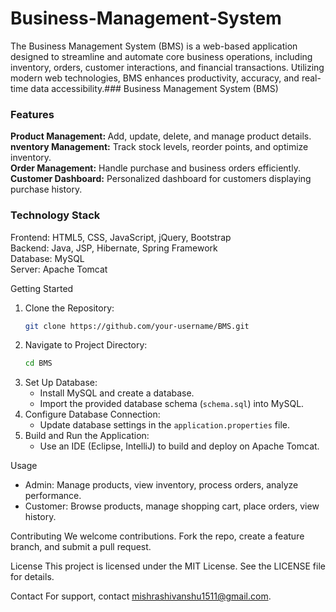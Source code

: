 # Business-Management-System
<p>The Business Management System (BMS) is a web-based application designed to streamline and automate core business operations, including inventory, orders, customer interactions, and financial transactions. Utilizing modern web technologies, BMS enhances productivity, accuracy, and real-time data accessibility.### Business Management System (BMS)</p>
<h3>Features</h3>
<p>
<b>Product Management: </b>Add, update, delete, and manage product details.<br>
<b>nventory Management:</b> Track stock levels, reorder points, and optimize inventory.<br>
<b>Order Management:</b> Handle purchase and business orders efficiently.<br>
<b>Customer Dashboard:</b> Personalized dashboard for customers displaying purchase history.<br>
</p>
<h3>Technology Stack</h3> 
<p>
Frontend: HTML5, CSS, JavaScript, jQuery, Bootstrap<br>
Backend: Java, JSP, Hibernate, Spring Framework<br>
Database: MySQL<br>
Server: Apache Tomcat<br>
</p>

  Getting Started
1. Clone the Repository:
    ```bash
    git clone https://github.com/your-username/BMS.git
    ```
2. Navigate to Project Directory:
    ```bash
    cd BMS
    ```
3. Set Up Database:
    - Install MySQL and create a database.
    - Import the provided database schema (`schema.sql`) into MySQL.
4. Configure Database Connection:
    - Update database settings in the `application.properties` file.
5. Build and Run the Application:
    - Use an IDE (Eclipse, IntelliJ) to build and deploy on Apache Tomcat.

 Usage
- Admin: Manage products, view inventory, process orders, analyze performance.
- Customer: Browse products, manage shopping cart, place orders, view history.

Contributing
We welcome contributions. Fork the repo, create a feature branch, and submit a pull request.

License
This project is licensed under the MIT License. See the LICENSE file for details.

Contact
For support, contact mishrashivanshu1511@gmail.com.
